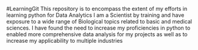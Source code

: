 #LearningGit
This repository is to encompass the extent of my efforts in learning python for Data Analytics
I am a Scientist by training and have exposure to a wide range of Biological topics related to basic and medical sciences.
I have found the need to increase my proficiencies in python to enabled more comprehensive data analysis for my projects as well as to increase my applicability to multiple industries
